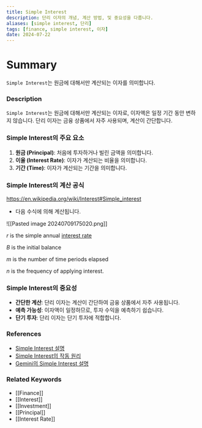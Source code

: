 ```yaml
---
title: Simple Interest
description: 단리 이자의 개념, 계산 방법, 및 중요성을 다룹니다.
aliases: [simple interest, 단리]
tags: [finance, simple interest, 이자]
date: 2024-07-22
---
```

# Summary

`Simple Interest`는 원금에 대해서만 계산되는 이자를 의미합니다.

### Description

`Simple Interest`는 원금에 대해서만 계산되는 이자로, 이자액은 일정 기간 동안 변하지 않습니다. 단리 이자는 금융 상품에서 자주 사용되며, 계산이 간단합니다.

### Simple Interest의 주요 요소

1. **원금 (Principal)**: 처음에 투자하거나 빌린 금액을 의미합니다.
2. **이율 (Interest Rate)**: 이자가 계산되는 비율을 의미합니다.
3. **기간 (Time)**: 이자가 계산되는 기간을 의미합니다.

### Simple Interest의 계산 공식

https://en.wikipedia.org/wiki/Interest#Simple_interest

- 다음 수식에 의해 계산됩니다.

![[Pasted image 20240709175020.png]]

*r* is the simple annual [interest rate](https://en.wikipedia.org/wiki/Interest_rate "Interest rate")

*B* is the initial balance

*m* is the number of time periods elapsed

*n* is the frequency of applying interest.

### Simple Interest의 중요성

- **간단한 계산**: 단리 이자는 계산이 간단하여 금융 상품에서 자주 사용됩니다.
- **예측 가능성**: 이자액이 일정하므로, 투자 수익을 예측하기 쉽습니다.
- **단기 투자**: 단리 이자는 단기 투자에 적합합니다.

### References

- [Simple Interest 설명](https://en.wikipedia.org/wiki/Interest#Simple_interest)
- [Simple Interest의 작동 원리](https://www.investopedia.com/terms/s/simple_interest.asp)
- [Gemini의 Simple Interest 설명](https://www.gemini.com/cryptopedia/search?query=simple-interest)

### Related Keywords

- [[Finance]]
- [[Interest]]
- [[Investment]]
- [[Principal]]
- [[Interest Rate]]
